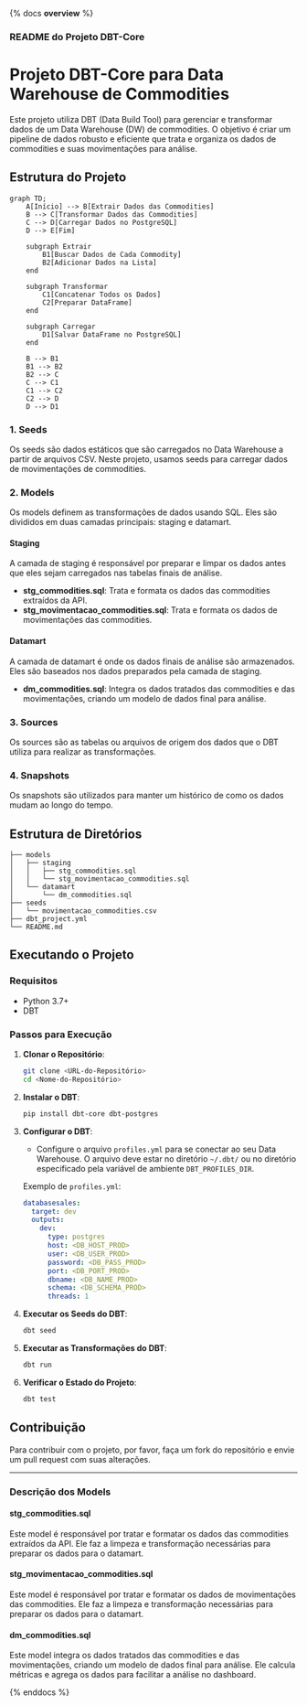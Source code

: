 {% docs __overview__ %}

### README do Projeto DBT-Core

# Projeto DBT-Core para Data Warehouse de Commodities

Este projeto utiliza DBT (Data Build Tool) para gerenciar e transformar dados de um Data Warehouse (DW) de commodities. O objetivo é criar um pipeline de dados robusto e eficiente que trata e organiza os dados de commodities e suas movimentações para análise.

## Estrutura do Projeto

```mermaid
graph TD;
    A[Início] --> B[Extrair Dados das Commodities]
    B --> C[Transformar Dados das Commodities]
    C --> D[Carregar Dados no PostgreSQL]
    D --> E[Fim]

    subgraph Extrair
        B1[Buscar Dados de Cada Commodity]
        B2[Adicionar Dados na Lista]
    end

    subgraph Transformar
        C1[Concatenar Todos os Dados]
        C2[Preparar DataFrame]
    end

    subgraph Carregar
        D1[Salvar DataFrame no PostgreSQL]
    end

    B --> B1
    B1 --> B2
    B2 --> C
    C --> C1
    C1 --> C2
    C2 --> D
    D --> D1

```

### 1. Seeds

Os seeds são dados estáticos que são carregados no Data Warehouse a partir de arquivos CSV. Neste projeto, usamos seeds para carregar dados de movimentações de commodities.

### 2. Models

Os models definem as transformações de dados usando SQL. Eles são divididos em duas camadas principais: staging e datamart.

#### Staging

A camada de staging é responsável por preparar e limpar os dados antes que eles sejam carregados nas tabelas finais de análise.

- **stg_commodities.sql**: Trata e formata os dados das commodities extraídos da API.
- **stg_movimentacao_commodities.sql**: Trata e formata os dados de movimentações das commodities.

#### Datamart

A camada de datamart é onde os dados finais de análise são armazenados. Eles são baseados nos dados preparados pela camada de staging.

- **dm_commodities.sql**: Integra os dados tratados das commodities e das movimentações, criando um modelo de dados final para análise.

### 3. Sources

Os sources são as tabelas ou arquivos de origem dos dados que o DBT utiliza para realizar as transformações.

### 4. Snapshots

Os snapshots são utilizados para manter um histórico de como os dados mudam ao longo do tempo.

## Estrutura de Diretórios

```plaintext
├── models
│   ├── staging
│   │   ├── stg_commodities.sql
│   │   └── stg_movimentacao_commodities.sql
│   └── datamart
│       └── dm_commodities.sql
├── seeds
│   └── movimentacao_commodities.csv
├── dbt_project.yml
└── README.md
```

## Executando o Projeto

### Requisitos

- Python 3.7+
- DBT

### Passos para Execução

1. **Clonar o Repositório**:
   ```bash
   git clone <URL-do-Repositório>
   cd <Nome-do-Repositório>
   ```

2. **Instalar o DBT**:
   ```bash
   pip install dbt-core dbt-postgres
   ```

3. **Configurar o DBT**:
   - Configure o arquivo `profiles.yml` para se conectar ao seu Data Warehouse. O arquivo deve estar no diretório `~/.dbt/` ou no diretório especificado pela variável de ambiente `DBT_PROFILES_DIR`.

   Exemplo de `profiles.yml`:
   ```yaml
   databasesales:
     target: dev
     outputs:
       dev:
         type: postgres
         host: <DB_HOST_PROD>
         user: <DB_USER_PROD>
         password: <DB_PASS_PROD>
         port: <DB_PORT_PROD>
         dbname: <DB_NAME_PROD>
         schema: <DB_SCHEMA_PROD>
         threads: 1
   ```

4. **Executar os Seeds do DBT**:
   ```bash
   dbt seed
   ```

5. **Executar as Transformações do DBT**:
   ```bash
   dbt run
   ```

6. **Verificar o Estado do Projeto**:
   ```bash
   dbt test
   ```

## Contribuição

Para contribuir com o projeto, por favor, faça um fork do repositório e envie um pull request com suas alterações.

---

### Descrição dos Models

#### stg_commodities.sql

Este model é responsável por tratar e formatar os dados das commodities extraídos da API. Ele faz a limpeza e transformação necessárias para preparar os dados para o datamart.

#### stg_movimentacao_commodities.sql

Este model é responsável por tratar e formatar os dados de movimentações das commodities. Ele faz a limpeza e transformação necessárias para preparar os dados para o datamart.

#### dm_commodities.sql

Este model integra os dados tratados das commodities e das movimentações, criando um modelo de dados final para análise. Ele calcula métricas e agrega os dados para facilitar a análise no dashboard.

{% enddocs %}